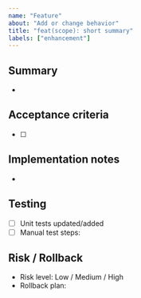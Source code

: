 ```yaml
---
name: "Feature"
about: "Add or change behavior"
title: "feat(scope): short summary"
labels: ["enhancement"]
---
```


## Summary
-

## Acceptance criteria
- [ ]

## Implementation notes
-

## Testing
- [ ] Unit tests updated/added
- [ ] Manual test steps:

## Risk / Rollback
- Risk level: Low / Medium / High
- Rollback plan:

